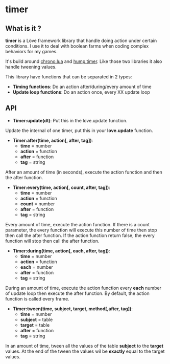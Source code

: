 # timer

## What is it ?
**timer** is a Löve framework library that handle doing action under certain conditions.
I use it to deal with boolean farms when coding complex behaviors for my games.

It's build around [chrono.lua](https://github.com/adnzzzzZ/chrono) and [hump.timer](https://github.com/vrld/hump/blob/master/timer.lua).
Like those two libraries it also handle tweening values.

This library have functions that can be separated in 2 types:
- **Timing functions**: Do an action after/during/every amount of time
- **Update loop functions**: Do an action once, every XX update loop



## API
- **Timer:update(dt)**: Put this in the love.update function.

Update the internal of one timer, put this in your **love.update** function.

- **Timer:after(time, action[, after, tag])**:
  - **time**   = number
  - **action** = function 
  - **after**  = function 
  - **tag**    = string

After an amount of time (in seconds), execute the action function and then the after function.

- **Timer:every(time, action[, count, after, tag])**:
  - **time** = number
  - **action** = function 
  - **count** = number
  - **after** = function 
  - **tag**  = string

Every amount of time, execute the action function.
If there is a count parameter, the every function will execute this number of time then stop then call the after function.
If the action function return false, the every function will stop then call the after function.

- **Timer:during(time, action[, each, after, tag])**:
  - **time** = number
  - **action** = function
  - **each**   = number
  - **after**  = function 
  - **tag**    = string

During an amount of time, execute the action function every **each** number of update loop then execute the after function. 
By default, the action function is called every frame.

- **Timer:tween(time, subject, target, method[,after, tag])**:
  - **time** = number
  - **subject** = table
  - **target**   = table
  - **after**  = function 
  - **tag**    = string
  
 In an amount of time, tween all the values of the table **subject** to the **target** values.
 At the end of the tween the values wil be **exactly** equal to the target values.
